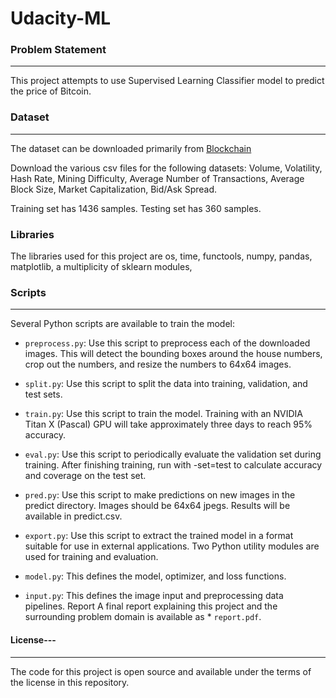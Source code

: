 # Udacity-ML

### Problem Statement
---
This project attempts to use Supervised Learning Classifier model to predict the price of Bitcoin. 

### Dataset
---
The dataset can be downloaded primarily from [Blockchain](https://blockchain.info/stats)

Download the various csv files for the following datasets: Volume, Volatility, Hash Rate, Mining Difficulty, Average Number of Transactions, Average Block Size, Market Capitalization, Bid/Ask Spread.

Training set has 1436 samples.
Testing set has 360 samples.

### Libraries

The libraries used for this project are os, time, functools, numpy, pandas, matplotlib, a multiplicity of sklearn modules, 

### Scripts
---
Several Python scripts are available to train the model:

* ```preprocess.py```: Use this script to preprocess each of the downloaded images. This will detect the bounding boxes around the house numbers, crop out the numbers, and resize the numbers to 64x64 images.
* ```split.py```: Use this script to split the data into training, validation, and test sets.
* ```train.py```: Use this script to train the model. Training with an NVIDIA Titan X (Pascal) GPU will take approximately three days to reach 95% accuracy.
* ```eval.py```: Use this script to periodically evaluate the validation set during training. After finishing training, run with -set=test to calculate accuracy and coverage on the test set.
* ```pred.py```: Use this script to make predictions on new images in the predict directory. Images should be 64x64 jpegs. Results will be available in predict.csv.
* ```export.py```: Use this script to extract the trained model in a format suitable for use in external applications.
Two Python utility modules are used for training and evaluation.

* ```model.py```: This defines the model, optimizer, and loss functions.
* ```input.py```: This defines the image input and preprocessing data pipelines.
Report
A final report explaining this project and the surrounding problem domain is available as * ```report.pdf```.

#### License---
---
The code for this project is open source and available under the terms of the license in this repository.
